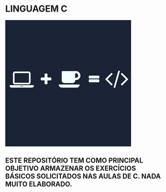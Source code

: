 # LINGUAGEM C
![programacao](https://github.com/hochiminh1996/EXERCICIOS_C/blob/master/programming.jpg)
## ESTE REPOSITÓRIO TEM COMO PRINCIPAL OBJETIVO ARMAZENAR OS EXERCÍCIOS BÁSICOS SOLICITADOS NAS AULAS DE C. NADA MUITO ELABORADO.
